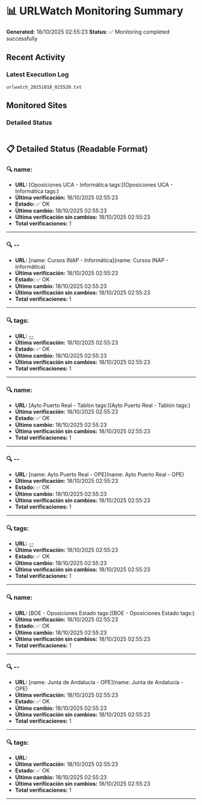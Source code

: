 # 📊 URLWatch Monitoring Summary

**Generated:** 18/10/2025 02:55:23
**Status:** ✅ Monitoring completed successfully

## Recent Activity

### Latest Execution Log
`urlwatch_20251018_025520.txt`

## Monitored Sites

### Detailed Status
```
```

## 📋 Detailed Status (Readable Format)

### 🔍 name:

- **URL:** [Oposiciones UCA - Informática	tags:](Oposiciones UCA - Informática	tags:)
- **Última verificación:** 18/10/2025 02:55:23
- **Estado:** ✅ OK
- **Último cambio:** 18/10/2025 02:55:23
- **Última verificación sin cambios:** 18/10/2025 02:55:23
- **Total verificaciones:** 1

---

### 🔍 --

- **URL:** [name: Cursos INAP - Informática](name: Cursos INAP - Informática)
- **Última verificación:** 18/10/2025 02:55:23
- **Estado:** ✅ OK
- **Último cambio:** 18/10/2025 02:55:23
- **Última verificación sin cambios:** 18/10/2025 02:55:23
- **Total verificaciones:** 1

---

### 🔍 tags:

- **URL:** [--](--)
- **Última verificación:** 18/10/2025 02:55:23
- **Estado:** ✅ OK
- **Último cambio:** 18/10/2025 02:55:23
- **Última verificación sin cambios:** 18/10/2025 02:55:23
- **Total verificaciones:** 1

---

### 🔍 name:

- **URL:** [Ayto Puerto Real - Tablón	tags:](Ayto Puerto Real - Tablón	tags:)
- **Última verificación:** 18/10/2025 02:55:23
- **Estado:** ✅ OK
- **Último cambio:** 18/10/2025 02:55:23
- **Última verificación sin cambios:** 18/10/2025 02:55:23
- **Total verificaciones:** 1

---

### 🔍 --

- **URL:** [name: Ayto Puerto Real - OPE](name: Ayto Puerto Real - OPE)
- **Última verificación:** 18/10/2025 02:55:23
- **Estado:** ✅ OK
- **Último cambio:** 18/10/2025 02:55:23
- **Última verificación sin cambios:** 18/10/2025 02:55:23
- **Total verificaciones:** 1

---

### 🔍 tags:

- **URL:** [--](--)
- **Última verificación:** 18/10/2025 02:55:23
- **Estado:** ✅ OK
- **Último cambio:** 18/10/2025 02:55:23
- **Última verificación sin cambios:** 18/10/2025 02:55:23
- **Total verificaciones:** 1

---

### 🔍 name:

- **URL:** [BOE - Oposiciones Estado	tags:](BOE - Oposiciones Estado	tags:)
- **Última verificación:** 18/10/2025 02:55:23
- **Estado:** ✅ OK
- **Último cambio:** 18/10/2025 02:55:23
- **Última verificación sin cambios:** 18/10/2025 02:55:23
- **Total verificaciones:** 1

---

### 🔍 --

- **URL:** [name: Junta de Andalucía - OPE](name: Junta de Andalucía - OPE)
- **Última verificación:** 18/10/2025 02:55:23
- **Estado:** ✅ OK
- **Último cambio:** 18/10/2025 02:55:23
- **Última verificación sin cambios:** 18/10/2025 02:55:23
- **Total verificaciones:** 1

---

### 🔍 tags:

- **URL:** []()
- **Última verificación:** 18/10/2025 02:55:23
- **Estado:** ✅ OK
- **Último cambio:** 18/10/2025 02:55:23
- **Última verificación sin cambios:** 18/10/2025 02:55:23
- **Total verificaciones:** 1

---

